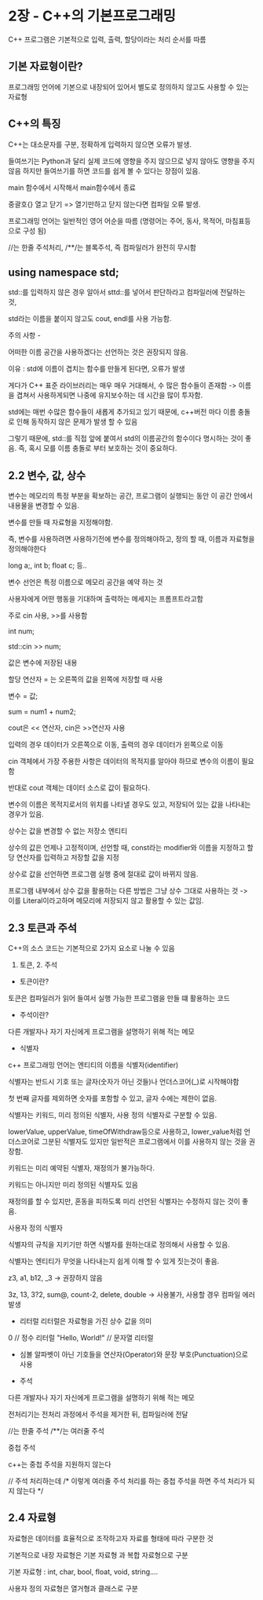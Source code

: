 # 2장 - C++의 기본프로그래밍 

C++ 프로그램은 기본적으로 입력, 출력, 할당이라는 처리 순서를 따름 

## 기본 자료형이란?

프로그래밍 언어에 기본으로 내장되어 있어서 별도로 정의하지 않고도 사용할 수 있는 자료형 

## C++의 특징 
C++는 대소문자를 구분, 정확하게 입력하지 않으면 오류가 발생. 

들여쓰기는 Python과 달리 실제 코드에 영향을 주지 않으므로 넣지 않아도 영향을 주지 않음 하지만 들여쓰기를 하면 코드를 쉽게 볼 수 있다는 장점이 있음. 

main 함수에서 시작해서 main함수에서 종료

중괄호{} 열고 닫기 => 열기만하고 닫지 않는다면 컴파일 오류 발생.

프로그래밍 언어는 일반적인 영어 어순을 따름 (명령어는 주어, 동사, 목적어, 마침표등으로 구성 됨)

//는 한줄 주석처리, /**/는 블록주석, 즉 컴파일러가 완전히 무시함 

## using namespace std;
 std::를 입력하지 않은 경우 알아서 sttd::를 넣어서 판단하라고 컴파일러에 전달하는 것, 
 
 std라는 이름을 붙이지 않고도 cout, endl를 사용 가능함.

주의 사항 - 

어떠한 이름 공간을 사용하겠다는 선언하는 것은 권장되지 않음. 

이유 : std에 이름이 겹치는 함수를 만들게 된다면, 오류가 발생 

게다가 C++ 표준 라이브러리는 매우 매우 거대해서, 수 많은 함수들이 존재함 -> 이름을 겹쳐서 사용하게되면 나중에 유지보수하는 데 시간을 많이 투자함. 

std에는 매번 수많은 함수들이 새롭게 추가되고 있기 때문에, c++버전 마다 이름 충돌로 인해 동작하지 않은 문제가 발생 할 수 있음 

그렇기 때문에, std::를 직접 앞에 붙여서 std의 이름공간의 함수이다 명시하는 것이 좋음. 즉, 혹시 모를 이름 충돌로 부터 보호하는 것이 중요하다.


## 2.2 변수, 값, 상수 
변수는 메모리의 특정 부분을 확보하는 공간, 프로그램이 실행되는 동안 이 공간 안에서 내용물을 변경할 수 있음. 

변수를 만들 때 자료형을 지정해야함. 

즉, 변수를 사용하려면 사용하기전에 변수를 정의해야하고, 정의 할 때, 이름과 자료형을 정의해야한다

long a;, int b; float c; 등..

변수 선언은 특정 이름으로 메모리 공간을 예약 하는 것 

사용자에게 어떤 행동을 기대하며 출력하는 메세지는 프롬프트라고함 

주로 cin 사용, >>를 사용함 

int num; 

std::cin >> num;

값은 변수에 저장된 내용

할당 연산자 = 는 오른쪽의 값을 왼쪽에 저장할 때 사용

변수 = 값; 

sum = num1 + num2;

cout은 << 연산자, cin은 >>연산자 사용 

입력의 경우 데이터가 오른쪽으로 이동, 출력의 경우 데이터가 왼쪽으로 이동 

cin 객체에서 가장 주용한 사항은 데이터의 목적지를 알아야 하므로 변수의 이름이 필요함 

반대로 cout 객체는 데이터 소스로 값이 필요하다.

변수의 이름은 목적지로서의 위치를 나타낼 경우도 있고, 저장되어 있는 값을 나타내는 경우가 있음. 

상수는 값을 변경할 수 없는 저장소 엔티티 

상수의 값은 언제나 고정적이며, 선언할 때, const라는 modifier와 이름을 지정하고 할당 연산자를 입력하고 저장할 값을 지정 

상수로 값을 선언하면 프로그램 실행 중에 절대로 값이 바뀌지 않음.

프로그램 내부에서 상수 값을 활용하는 다른 방법은 그냥 상수 그대로 사용하는 것
-> 이를 Literal이라고하며 메모리에 저장되지 않고 활용할 수 있는 값임.

## 2.3 토큰과 주석 
C++의 소스 코드는 기본적으로 2가지 요소로 나눌 수 있음 
1. 토큰, 2. 주석

+ 토큰이란? 

토큰은 컴파일러가 읽어 들여서 실행 가능한 프로그램을 만들 떄 활용하는 코드

+ 주석이란?

다른 개발자나 자기 자신에게 프로그램을 설명하기 위해 적는 메모

* 식별자

c++ 프로그래밍 언어는 엔티티의 이름을 식별자(identifier) 

식별자는 반드시 기호 또는 글자(숫자가 아닌 것들)나 언더스코어(_)로 시작해야함 

첫 번째 글자를 제외하면 숫자를 포함할 수 있고, 글자 수에는 제한이 없음. 

식별자는 키워드, 미리 정의된 식별자, 사용 정의 식별자로 구분할 수 있음. 

lowerValue, upperValue, timeOfWithdraw등으로 사용하고, lower_value처럼 언더스코어로 그분된 식별자도 있지만 일반적은 프로그램에서 이를 사용하지 않는 것을 권장함.  

키워드는 미리 예약된 식별자, 재정의가 불가능하다.  

키워드는 아니지만 미리 정의된 식별자도 있음 

재정의를 할 수 있지만, 혼동을 피하도록 미리 선언된 식별자는 수정하지 않는 것이 좋음.

사용자 정의 식별자 

식별자의 규칙을 지키기만 하면 식별자를 원하는대로 정의해서 사용할 수 있음. 

식별자는 엔티티가 무엇을 나타내는지 쉽게 이해 할 수 있게 짓는것이 좋음. 

z3, a1, b12, _3 -> 권장하지 않음

3z, 13, 3?2, sum@, count-2, delete, double -> 사용불가, 사용할 경우 컴파일 에러 발생 

* 리터럴
  리터럴은 자료형을 가진 상수 값을 의미

 0 // 정수 리터럴
 "Hello, World!" // 문자열 리터럴

 * 심볼 
 알파벳이 아닌 기호들을 연산자(Operator)와 문장 부호(Punctuation)으로 사용

 * 주석

다른 개발자나 자기 자신에게 프로그램을 설명하기 위해 적는 메모

전처리기는 전처리 과정에서 주석을 제거한 뒤, 컴파일러에 전달 

//는 한줄 주석
/**/는 여러줄 주석 

중첩 주석 

c++는 중첩 주석을 지원하지 않는다 

// 주석 처리하는데 /* 이렇게 
여러줄 주석 처리를 하는 중첩 주석을 하면
주석 처리가 되지 않는다 */ 

## 2.4 자료형
자료형은 데이터를 효율적으로 조작하고자 자료를 형태에 따라 구분한 것

기본적으로 내장 자료형은 기본 자료형 과 복합 자료형으로 구분 

기본 자료형 : int, char, bool, float, void, string.... 


사용자 정의 자료형은 열거형과 클래스로 구분

 
